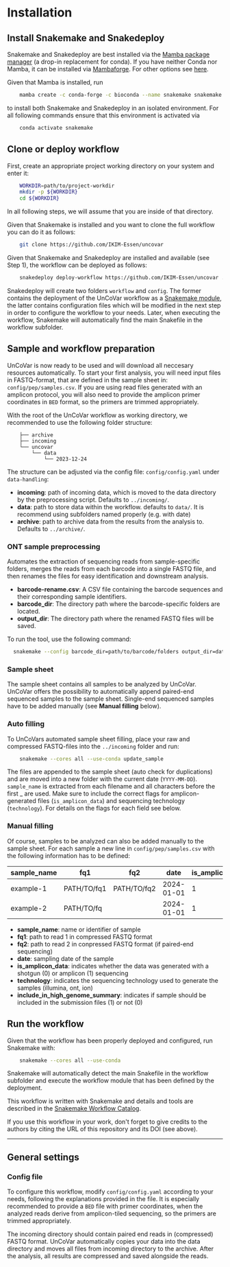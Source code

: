 # Installation

## Install Snakemake and Snakedeploy

Snakemake and Snakedeploy are best installed via the [Mamba package manager](https://github.com/mamba-org/mamba)
 (a drop-in replacement for conda). If you have neither Conda nor Mamba, it can
  be installed via [Mambaforge](https://github.com/conda-forge/miniforge#mambaforge).
  For other options see [here](https://github.com/mamba-org/mamba).

Given that Mamba is installed, run

```sh
    mamba create -c conda-forge -c bioconda --name snakemake snakemake snakedeploy
```

to install both Snakemake and Snakedeploy in an isolated environment. For all
 following commands ensure that this environment is activated via

```sh
    conda activate snakemake
```

## Clone or deploy workflow

First, create an appropriate project working directory on your system and enter it:

```sh
    WORKDIR=path/to/project-workdir
    mkdir -p ${WORKDIR}
    cd ${WORKDIR}
```

In all following steps, we will assume that you are inside of that directory.

Given that Snakemake is installed and you want to clone the full workflow you can
 do it as follows:

```sh
    git clone https://github.com/IKIM-Essen/uncovar
```

Given that Snakemake and Snakedeploy are installed and available (see Step 1),
 the workflow can be deployed as follows:

```sh
    snakedeploy deploy-workflow https://github.com/IKIM-Essen/uncovar . --tag v0.16.0
```

Snakedeploy will create two folders `workflow` and `config`. The former contains
 the deployment of the UnCoVar workflow as a
  [Snakemake module](https://snakemake.readthedocs.io/en/stable/snakefiles/deployment.html#using-and-combining-pre-exising-workflows),
  the latter contains configuration files which will be modified in the next step
  in order to configure the workflow to your needs. Later, when executing the workflow,
  Snakemake will automatically find the main Snakefile in the workflow subfolder.

## Sample and workflow preparation

UnCoVar is now ready to be used and will download all neccesary resources automatically.
 To start your first analysis, you will need input files in FASTQ-format, that are
 defined in the sample sheet in: `config/pep/samples.csv`. If you are using
 read files generated with an amplicon protocol, you will also need to provide
 the amplicon primer coordinates in `BED` format, so the primers are trimmed appropriately.

With the root of the UnCoVar workflow as working directory, we recommended to
 use the following folder structure:

```text
    ├── archive
    ├── incoming
    └── uncovar
        └── data
            └── 2023-12-24
```

The structure can be adjusted via the config file: `config/config.yaml` under
 `data-handling`:

- **incoming**: path of incoming data, which is moved to the data directory by
  the preprocessing script. Defaults to `../incoming/`.
- **data**: path to store data within the workflow. defaults to `data/`. It is
 recommend using subfolders named properly (e.g. with date)
- **archive**: path to archive data from the results from the analysis to.
  Defaults to `../archive/`.

### ONT sample preprocessing
Automates the extraction of sequencing reads from sample-specific folders, merges the reads from each 
  barcode into a single FASTQ file, and then renames the files for easy identification and downstream analysis.

- **barcode-rename.csv**: A CSV file containing the barcode sequences and their corresponding sample 
  identifiers.
- **barcode_dir**: The directory path where the barcode-specific folders are located.
- **output_dir**: The directory path where the renamed FASTQ files will be saved.

To run the tool, use the following command:
```sh
  snakemake --config barcode_dir=path/to/barcode/folders output_dir=data/date/ --cores all --use-conda barcode_rename
```

### Sample sheet

The sample sheet contains all samples to be analyzed by UnCoVar. UnCoVar offers
 the possibility to automatically append paired-end sequenced
 samples to the sample sheet. Single-end sequenced samples have to be added manually
 (see **Manual filling** below).

### Auto filling

To UnCoVars automated sample sheet filling, place your raw and compressed
 FASTQ-files into the `../incoming` folder and run:

```sh
    snakemake --cores all --use-conda update_sample
```

The files are appended to the sample sheet (auto check for duplications) and are
 moved into a new folder with the current date (`YYYY-MM-DD`). `sample_name`
 is extracted from each filename and all characters before the first \_ are used.
 Make sure to include the correct flags for amplicon-generated files
 (`is_amplicon_data`) and sequencing technology (`technology`). For details on
 the flags for each field see below.

### Manual filling

Of course, samples to be analyzed can also be added manually to the sample sheet.
 For each sample a new line in `config/pep/samples.csv` with the following
 information has to be defined:

| sample_name | fq1 | fq2 | date | is_amplicon_data | technology | include_in_high_genome_summary |
| --- | --- | --- | --- | --- | --- | --- |
| example-1 | PATH/TO/fq1 | PATH/TO/fq2 | 2024-01-01 | 1 | illumina | 1 |
| example-2 | PATH/TO/fq | | 2024-01-01 | 1 | ont | 1 |

- **sample_name**: name or identifier of sample
- **fq1**: path to read 1 in compressed FASTQ format
- **fq2**: path to read 2 in conpressed FASTQ format (if paired-end sequencing)
- **date**: sampling date of the sample
- **is_amplicon_data**: indicates whether the data was generated with a
  shotgun (0) or amplicon (1) sequencing
- **technology**: indicates the sequencing technology used to generate
  the samples (illumina, ont, ion)
- **include_in_high_genome_summary**: indicates if sample should be included in
 the submission files (1) or not (0)

## Run the workflow

Given that the workflow has been properly deployed and configured, run Snakemake
 with:

```sh
    snakemake --cores all --use-conda
```

Snakemake will automatically detect the main Snakefile in the workflow subfolder
 and execute the workflow module that has been defined by the deployment.

This workflow is written with Snakemake and details and tools are described in the
[Snakemake Workflow Catalog](https://snakemake.github.io/snakemake-workflow-catalog?usage=IKIM-Essen/uncovar).

If you use this workflow in your work, don't forget to give credits to the
authors by citing the URL of this repository and its DOI (see above).

----------------
## General settings

### Config file

To configure this workflow, modify `config/config.yaml` according to your
 needs, following the explanations provided in the file. It is especially recommended
 to provide a `BED` file with primer coordinates, when the analyzed reads derive
 from amplicon-tiled sequencing, so the primers are trimmed appropriately.

The incoming directory should contain paired end reads in (compressed) FASTQ
format. UnCoVar automatically copies your data into the data directory and moves
all files from incoming directory to the archive. After the analysis, all results
are compressed and saved alongside the reads.
